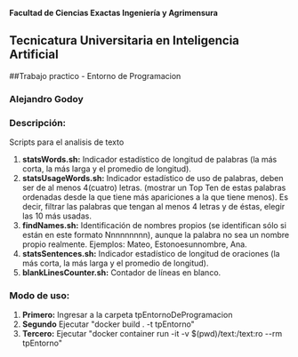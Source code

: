  **Facultad de Ciencias Exactas Ingeniería y Agrimensura**
## Tecnicatura Universitaria en Inteligencia Artificial
##Trabajo practico - Entorno de Programacion
### Alejandro Godoy
### **Descripción:**
Scripts para el analisis de texto
1. **statsWords.sh:**
Indicador estadístico de longitud de palabras (la más corta, la más larga y el promedio de longitud).
2. **statsUsageWords.sh:**
Indicador estadístico de uso de palabras, deben ser de al menos 4(cuatro) letras. (mostrar un Top Ten de estas palabras ordenadas desde la que tiene más apariciones a la que tiene menos). Es decir, filtrar las palabras que tengan al menos 4 letras y de éstas, elegir las 10 más usadas.
3. **findNames.sh:**
Identificación de nombres propios (se identifican sólo si están en este formato Nnnnnnnnn), aunque la palabra no sea un nombre propio realmente.
Ejemplos: Mateo, Estonoesunnombre, Ana.
4. **statsSentences.sh:**
Indicador estadístico de longitud de oraciones (la más corta, la más larga y el promedio de longitud).
5. **blankLinesCounter.sh:**
Contador de líneas en blanco.
### Modo de uso:
1. **Primero:** Ingresar a la carpeta tpEntornoDeProgramacion
2. **Segundo** Ejecutar "docker build . -t tpEntorno"
3. **Tercero:** Ejecutar "docker container run -it -v $(pwd)/text:/text:ro --rm tpEntorno"
